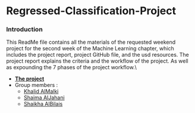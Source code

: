 # **Regressed-Classification-Project**

### **Introduction**
This ReadMe file contains all the materials of the requested weekend project for the second week of the Machine Learning chapter, which includes the project report, project GitHub file, and the usd resources. The project report explains the criteria and the workflow of the project. As well as expounding the 7 phases of the project workflow.\

- [**The project**]()
- Group members :
   - [Khalid AlMalki](https://github.com/khalidme94)
   - [Shaima AlJahani ](https://github.com/mesha4545a)
   - [Shaikha AlBilais](https://github.com/shi5a)
   
